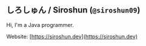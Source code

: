 ## しろしゅん / Siroshun (`@siroshun09`)

Hi, I'm a Java programmer. 

Website: [https://siroshun.dev](https://siroshun.dev)
